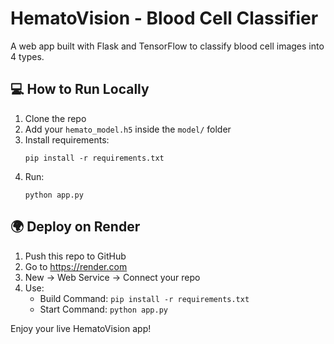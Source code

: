 # HematoVision - Blood Cell Classifier

A web app built with Flask and TensorFlow to classify blood cell images into 4 types.

## 💻 How to Run Locally

1. Clone the repo
2. Add your `hemato_model.h5` inside the `model/` folder
3. Install requirements:
   ```
   pip install -r requirements.txt
   ```
4. Run:
   ```
   python app.py
   ```

## 🌍 Deploy on Render

1. Push this repo to GitHub
2. Go to https://render.com
3. New → Web Service → Connect your repo
4. Use:
   - Build Command: `pip install -r requirements.txt`
   - Start Command: `python app.py`

Enjoy your live HematoVision app!
